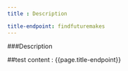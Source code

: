 ```yaml
---
title : Description

title-endpoint: findfuturemakes
---
```


###Description

##test content : {{page.title-endpoint}} 
